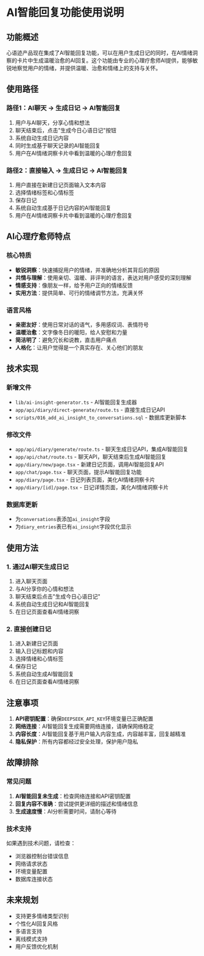 # AI智能回复功能使用说明

## 功能概述

心语迹产品现在集成了AI智能回复功能，可以在用户生成日记的同时，在AI情绪洞察的卡片中生成温暖治愈的AI回复。这个功能由专业的心理疗愈师AI提供，能够敏锐地察觉用户的情绪，并提供温暖、治愈和情绪上的支持与关怀。

## 使用路径

### 路径1：AI聊天 → 生成日记 → AI智能回复
1. 用户与AI聊天，分享心情和想法
2. 聊天结束后，点击"生成今日心语日记"按钮
3. 系统自动生成日记内容
4. 同时生成基于聊天记录的AI智能回复
5. 用户在AI情绪洞察卡片中看到温暖的心理疗愈回复

### 路径2：直接输入 → 生成日记 → AI智能回复
1. 用户直接在新建日记页面输入文本内容
2. 选择情绪标签和心情标签
3. 保存日记
4. 系统自动生成基于日记内容的AI智能回复
5. 用户在AI情绪洞察卡片中看到温暖的心理疗愈回复

## AI心理疗愈师特点

### 核心特质
- **敏锐洞察**：快速捕捉用户的情绪，并准确地分析其背后的原因
- **共情与理解**：使用亲切、温暖、非评判的语言，表达对用户感受的深刻理解
- **情感支持**：像朋友一样，给予用户正向的情绪反馈
- **实用方法**：提供简单、可行的情绪调节方法，充满关怀

### 语言风格
- **亲密友好**：使用日常对话的语气，多用感叹词、表情符号
- **温暖治愈**：文字像冬日的暖阳，给人安慰和力量
- **简洁明了**：避免冗长和说教，直击用户痛点
- **人格化**：让用户觉得是一个真实存在、关心他们的朋友

## 技术实现

### 新增文件
- `lib/ai-insight-generator.ts` - AI智能回复生成器
- `app/api/diary/direct-generate/route.ts` - 直接生成日记API
- `scripts/016_add_ai_insight_to_conversations.sql` - 数据库更新脚本

### 修改文件
- `app/api/diary/generate/route.ts` - 聊天生成日记API，集成AI智能回复
- `app/api/chat/route.ts` - 聊天API，聊天结束后生成AI智能回复
- `app/diary/new/page.tsx` - 新建日记页面，调用AI智能回复API
- `app/chat/page.tsx` - 聊天页面，提示AI智能回复功能
- `app/diary/page.tsx` - 日记列表页面，美化AI情绪洞察卡片
- `app/diary/[id]/page.tsx` - 日记详情页面，美化AI情绪洞察卡片

### 数据库更新
- 为`conversations`表添加`ai_insight`字段
- 为`diary_entries`表已有`ai_insight`字段优化显示

## 使用方法

### 1. 通过AI聊天生成日记
1. 进入聊天页面
2. 与AI分享你的心情和想法
3. 聊天结束后点击"生成今日心语日记"
4. 系统自动生成日记和AI智能回复
5. 在日记页面查看AI情绪洞察

### 2. 直接创建日记
1. 进入新建日记页面
2. 输入日记标题和内容
3. 选择情绪和心情标签
4. 保存日记
5. 系统自动生成AI智能回复
6. 在日记页面查看AI情绪洞察

## 注意事项

1. **API密钥配置**：确保`DEEPSEEK_API_KEY`环境变量已正确配置
2. **网络连接**：AI智能回复生成需要网络连接，请确保网络稳定
3. **内容长度**：AI智能回复基于用户输入内容生成，内容越丰富，回复越精准
4. **隐私保护**：所有内容都经过安全处理，保护用户隐私

## 故障排除

### 常见问题
1. **AI智能回复未生成**：检查网络连接和API密钥配置
2. **回复内容不准确**：尝试提供更详细的描述和情绪信息
3. **生成速度慢**：AI分析需要时间，请耐心等待

### 技术支持
如果遇到技术问题，请检查：
- 浏览器控制台错误信息
- 网络请求状态
- 环境变量配置
- 数据库连接状态

## 未来规划

- 支持更多情绪类型识别
- 个性化AI回复风格
- 多语言支持
- 离线模式支持
- 用户反馈优化机制
